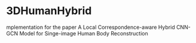 # 3DHumanHybrid
mplementation for the paper A Local Correspondence-aware Hybrid CNN-GCN Model for Singe-image Human Body Reconstruction
